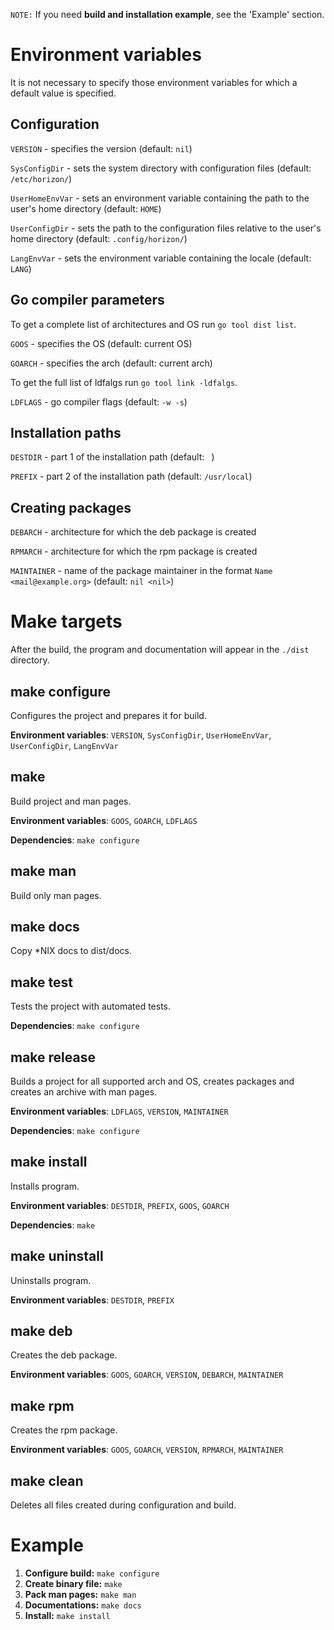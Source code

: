 `NOTE:` If you need **build and installation example**, see the 'Example' section.

# Environment variables
It is not necessary to specify those environment variables for which a default value is specified.

## Configuration
`VERSION` - specifies the version (default: `nil`)

`SysConfigDir` - sets the system directory with configuration files (default: `/etc/horizon/`)

`UserHomeEnvVar` - sets an environment variable containing the path to the user's home directory (default: `HOME`)

`UserConfigDir` - sets the path to the configuration files relative to the user's home directory (default: `.config/horizon/`)

`LangEnvVar` - sets the environment variable containing the locale (default: `LANG`)

## Go compiler parameters
To get a complete list of architectures and OS run `go tool dist list`.

`GOOS` - specifies the OS (default: current OS)

`GOARCH` - specifies the arch (default: current arch)

To get the full list of ldfalgs run `go tool link -ldfalgs`.

`LDFLAGS` - go compiler flags (default: `-w -s`)

## Installation paths
`DESTDIR` - part 1 of the installation path (default: ` `)

`PREFIX` - part 2 of the installation path (default: `/usr/local`)

## Creating packages
`DEBARCH` - architecture for which the deb package is created

`RPMARCH` - architecture for which the rpm package is created

`MAINTAINER` - name of the package maintainer in the format `Name <mail@example.org>` (default: `nil <nil>`)


# Make targets
After the build, the program and documentation will appear in the `./dist` directory.

## make configure
Configures the project and prepares it for build.

**Environment variables**: `VERSION`, `SysConfigDir`, `UserHomeEnvVar`, `UserConfigDir`, `LangEnvVar`

## make
Build project and man pages.

**Environment variables**: `GOOS`, `GOARCH`, `LDFLAGS`

**Dependencies**: `make configure`

## make man
Build only man pages.

## make docs
Copy *NIX docs to dist/docs.

## make test
Tests the project with automated tests.

**Dependencies**: `make configure`

## make release
Builds a project for all supported arch and OS, creates packages and creates an archive with man pages.

**Environment variables**: `LDFLAGS`, `VERSION`, `MAINTAINER`

**Dependencies**: `make configure`

## make install
Installs program.

**Environment variables**: `DESTDIR`, `PREFIX`, `GOOS`, `GOARCH`

**Dependencies**: `make`

## make uninstall
Uninstalls program.

**Environment variables**: `DESTDIR`, `PREFIX`

## make deb
Creates the deb package.

**Environment variables**: `GOOS`, `GOARCH`, `VERSION`, `DEBARCH`, `MAINTAINER`

## make rpm
Creates the rpm package.

**Environment variables**: `GOOS`, `GOARCH`, `VERSION`, `RPMARCH`, `MAINTAINER`

## make clean
Deletes all files created during configuration and build.

# Example
1. **Configure build:** `make configure`
2. **Create binary file:** `make`
3. **Pack man pages:** `make man`
4. **Documentations:** `make docs`
5. **Install:** `make install`
